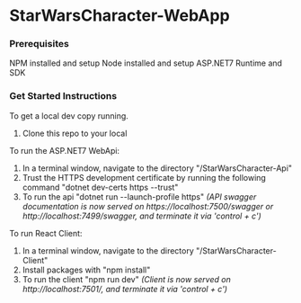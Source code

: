 # StarWarsCharacter-WebApp

### Prerequisites

NPM installed and setup
Node installed and setup
ASP.NET7 Runtime and SDK

### Get Started Instructions

To get a local dev copy running.
1. Clone this repo to your local

To run the ASP.NET7 WebApi: 
1. In a terminal window, navigate to the directory "/StarWarsCharacter-Api"
1. Trust the HTTPS development certificate by running the following command "dotnet dev-certs https --trust"
2. To run the api "dotnet run --launch-profile https" _(API swagger documentation is now served on https://localhost:7500/swagger or http://localhost:7499/swagger, and terminate it via 'control + c')_

To run React Client: 
1. In a terminal window, navigate to the directory "/StarWarsCharacter-Client"
2. Install packages with "npm install"
3. To run the client "npm run dev" _(Client is now served on http://localhost:7501/, and terminate it via 'control + c')_